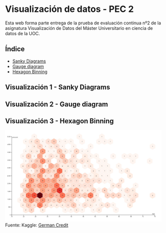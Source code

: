 # Visualización de datos - PEC 2

Esta web forma parte entrega de la prueba de evaluación continua nº2 de la asignatura Visualización de Datos del Máster Universitario en ciencia de datos de la UOC.

## Índice

 - [Sanky Diagrams](##-Visualización-1---Sanky-Diagrams)
 - [Gauge diagram](##-Visualización-2---Gauge-diagram)
 - [Hexagon Binning](##-Visualización-3---Hexagon-Binning)

## Visualización 1 - Sanky Diagrams

<div class="flourish-embed flourish-sankey" data-src="visualisation/11961478"><script src="https://public.flourish.studio/resources/embed.js"></script></div>

## Visualización 2 - Gauge diagram

<div class="flourish-embed" data-src="visualisation/12010682"><script src="https://public.flourish.studio/resources/embed.js"></script></div>

## Visualización 3 - Hexagon Binning

![image](hexagon.jpg)
Fuente: Kaggle: [German Credit](https://www.kaggle.com/datasets/shravan3273/credit-approval)
